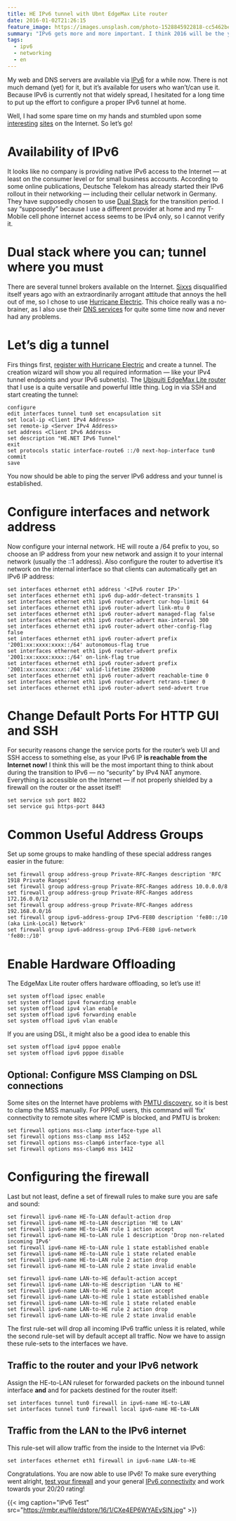```yaml
---
title: HE IPv6 tunnel with Ubnt EdgeMax Lite router
date: 2016-01-02T21:26:15
feature_image: https://images.unsplash.com/photo-1528845922818-cc5462be9a63?ixlib=rb-0.3.5&q=80&fm=jpg&crop=entropy&cs=tinysrgb&w=1080&fit=max&ixid=eyJhcHBfaWQiOjExNzczfQ&s=070a3027c856334de5b5432d83226cc7
summary: "IPv6 gets more and more important. I think 2016 will be the year when it get’s adopted on a large scale and will finally start to be mandatory with every new Internet connection — at least in a Dual Stack configuration."
tags:
  - ipv6
  - networking
  - en
---
```


My web and DNS servers are available via [IPv6](https://en.wikipedia.org/wiki/IPv6) for a while now. There is not much demand (yet) for it, but it’s available for users who wan’t/can use it. Because IPv6 is currently not that widely spread, I hesitated for a long time to put up the effort to configure a proper IPv6 tunnel at home.

Well, I had some spare time on my hands and stumbled upon some [interesting](https://www.reddit.com/r/Ubiquiti/comments/33zkhu/useful_edgerouter_cli_commands_settings/) [sites](https://community.ubnt.com/t5/EdgeMAX/tunnelbroker-hurricane-electric-IPV6-tunnel-config-question/m-p/424813#M6390) on the Internet. So let’s go!

# Availability of IPv6

It looks like no company is providing native IPv6 access to the Internet — at least on the consumer level or for small business accounts. According to some online publications, Deutsche Telekom has already started their IPv6 rollout in their networking — including their cellular network in Germany. They have supposedly chosen to use [Dual Stack](https://en.wikipedia.org/wiki/IPv6#Dual_IP_stack_implementation) for the transition period. I say “supposedly” because I use a different provider at home and my T-Mobile cell phone internet access seems to be IPv4 only, so I cannot verify it.

# Dual stack where you can; tunnel where you must

There are several tunnel brokers available on the Internet. [Sixxs](https://www.sixxs.net/) disqualified itself years ago with an extraordinarily arrogant attitude that annoys the hell out of me, so I chose to use [Hurricane Electric](https://www.tunnelbroker.net/). This choice really was a no-brainer, as I also use their [DNS services](https://dns.he.net/) for quite some time now and never had any problems.

# Let’s dig a tunnel

Firs things first, [register with Hurricane Electric](https://www.tunnelbroker.net/register.php) and create a tunnel. The creation wizard will show you all required information — like your IPv4 tunnel endpoints and your IPv6 subnet(s). The [Ubiquiti EdgeMax Lite router](https://www.ubnt.com/edgemax/edgerouter-lite/) that I use is a quite versatile and powerful little thing. Log in via SSH and start creating the tunnel:

``` shell
configure
edit interfaces tunnel tun0 set encapsulation sit
set local-ip <Client IPv4 Address>
set remote-ip <Server IPv4 Address>
set address <Client IPv6 Address>
set description "HE.NET IPv6 Tunnel"
exit 
set protocols static interface-route6 ::/0 next-hop-interface tun0
commit
save
```

You now should be able to ping the server IPv6 address and your tunnel is established.

# Configure interfaces and network address

Now configure your internal network. HE will route a /64 prefix to you, so choose an IP address from your new network and assign it to your internal network (usually the ::1 address). Also configure the router to advertise it’s network on the internal interface so that clients can automatically get an IPv6 IP address:

``` shell
set interfaces ethernet eth1 address '<IPv6 router IP>'
set interfaces ethernet eth1 ipv6 dup-addr-detect-transmits 1
set interfaces ethernet eth1 ipv6 router-advert cur-hop-limit 64
set interfaces ethernet eth1 ipv6 router-advert link-mtu 0
set interfaces ethernet eth1 ipv6 router-advert managed-flag false
set interfaces ethernet eth1 ipv6 router-advert max-interval 300
set interfaces ethernet eth1 ipv6 router-advert other-config-flag false
set interfaces ethernet eth1 ipv6 router-advert prefix '2001:xx:xxxx:xxxx::/64' autonomous-flag true
set interfaces ethernet eth1 ipv6 router-advert prefix '2001:xx:xxxx:xxxx::/64' on-link-flag true
set interfaces ethernet eth1 ipv6 router-advert prefix '2001:xx:xxxx:xxxx::/64' valid-lifetime 2592000
set interfaces ethernet eth1 ipv6 router-advert reachable-time 0
set interfaces ethernet eth1 ipv6 router-advert retrans-timer 0
set interfaces ethernet eth1 ipv6 router-advert send-advert true
```

# Change Default Ports For HTTP GUI and SSH

For security reasons change the service ports for the router’s web UI and SSH access to something else, as your IPv6 IP **is reachable from the Internet now!** I think this will be the most important thing to think about during the transition to IPv6 — no “security” by IPv4 NAT anymore. Everything is accessible on the Internet — if not properly shielded by a firewall on the router or the asset itself!

``` shell
set service ssh port 8022
set service gui https-port 8443
```

# Common Useful Address Groups

Set up some groups to make handling of these special address ranges easier in the future:

``` shell
set firewall group address-group Private-RFC-Ranges description 'RFC 1918 Private Ranges'
set firewall group address-group Private-RFC-Ranges address 10.0.0.0/8
set firewall group address-group Private-RFC-Ranges address 172.16.0.0/12
set firewall group address-group Private-RFC-Ranges address 192.168.0.0/16
set firewall group ipv6-address-group IPv6-FE80 description 'fe80::/10 (aka Link-Local) Network'
set firewall group ipv6-address-group IPv6-FE80 ipv6-network 'fe80::/10'
```

# Enable Hardware Offloading

The EdgeMax Lite router offers hardware offloading, so let’s use it!

``` shell
set system offload ipsec enable
set system offload ipv4 forwarding enable
set system offload ipv4 vlan enable
set system offload ipv6 forwarding enable
set system offload ipv6 vlan enable
```

If you are using DSL, it might also be a good idea to enable this

``` shell
set system offload ipv4 pppoe enable
set system offload ipv6 pppoe disable
```

## Optional: Configure MSS Clamping on DSL connections

Some sites on the Internet have problems with [PMTU discovery](https://en.wikipedia.org/wiki/Path_MTU_Discovery), so it is best to clamp the MSS manually. For PPPoE users, this command will ‘fix’ connectivity to remote sites where ICMP is blocked, and PMTU is broken:

``` shell
set firewall options mss-clamp interface-type all
set firewall options mss-clamp mss 1452
set firewall options mss-clamp6 interface-type all
set firewall options mss-clamp6 mss 1412
```

# Configuring the firewall

Last but not least, define a set of firewall rules to make sure you are safe and sound:

``` shell
set firewall ipv6-name HE-To-LAN default-action drop
set firewall ipv6-name HE-to-LAN description 'HE to LAN'
set firewall ipv6-name HE-to-LAN rule 1 action accept
set firewall ipv6-name HE-to-LAN rule 1 description 'Drop non-related incoming IPv6'
set firewall ipv6-name HE-to-LAN rule 1 state established enable
set firewall ipv6-name HE-to-LAN rule 1 state related enable
set firewall ipv6-name HE-to-LAN rule 2 action drop
set firewall ipv6-name HE-to-LAN rule 2 state invalid enable

set firewall ipv6-name LAN-to-HE default-action accept
set firewall ipv6-name LAN-to-HE description 'LAN to HE'
set firewall ipv6-name LAN-to-HE rule 1 action accept
set firewall ipv6-name LAN-to-HE rule 1 state established enable
set firewall ipv6-name LAN-to-HE rule 1 state related enable
set firewall ipv6-name LAN-to-HE rule 2 action drop
set firewall ipv6-name LAN-to-HE rule 2 state invalid enable
```

The first rule-set will drop all incoming IPv6 traffic unless it is related, while the second rule-set will by default accept all traffic. Now we have to assign these rule-sets to the interfaces we have.

## Traffic to the router and your IPv6 network

Assign the HE-to-LAN ruleset for forwarded packets on the inbound tunnel interface **and** and for packets destined for the router itself:

``` shell
set interfaces tunnel tun0 firewall in ipv6-name HE-to-LAN
set interfaces tunnel tun0 firewall local ipv6-name HE-to-LAN
```

## Traffic from the LAN to the IPv6 internet

This rule-set will allow traffic from the inside to the Internet via IPv6:

``` shell
set interfaces ethernet eth1 firewall in ipv6-name LAN-to-HE
```

Congratulations. You are now able to use IPv6! To make sure everything went alright, [test your firewall](http://www.ipv6scanner.com/cgi-bin/main.py) and your general [IPv6 connectivity](http://ipv6-test.com/) and work towards your 20/20 rating!

{{< img caption="IPv6 Test" src="https://rmbr.eu/file/dstore/16/1/CXe4EP6WYAEvSlN.jpg" >}}
